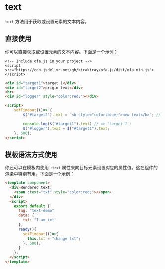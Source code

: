 # text

`text` 方法用于获取或设置元素的文本内容。

## 直接使用

你可以直接获取或设置元素的文本内容。下面是一个示例：

<html-viewer>

```
<!-- Include ofa.js in your project -->
<script src="https://cdn.jsdelivr.net/gh/kirakiray/ofa.js/dist/ofa.min.js"></script>
```

```html
<div id="target1">target 1</div>
<div id="target2">origin text</div>
<br>
<div id="logger" style="color:red;"></div>

<script>
    setTimeout(()=> {
        $('#target2').text = `<b style="color:blue;">new text</b>`; // 只能设置文本，如果想要标签生效，请设置 html 属性

        console.log($("#target1").text) // => 'target 1';
        $("#logger").text = $("#target1").text;
    }, 500);
</script>
```

</html-viewer>

## 模板语法方式使用

你还可以在模板内使用 `:text` 属性来向目标元素设置对应的属性值。这在组件的渲染中特别有用。下面是一个示例：

<comp-viewer comp-name="text-demo">

```html
<template component>
  <div>Rendered text: 
    <span :text="txt" style="color:red;"></span>
  </div>
  <script>
    export default {
      tag: "text-demo",
      data: {
        txt: "I am txt"
      },
      ready(){
        setTimeout(()=>{
          this.txt = "change txt";
        }, 500);
      }
    };
  </script>
</template>
```

</comp-viewer>